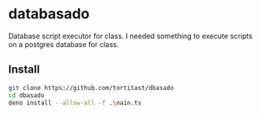# databasado
Database script executor for class. I needed something to execute scripts on a postgres database for class.

## Install
```bash
git clone https://github.com/tortitast/dbasado
cd dbasado
deno install --allow-all -f .\main.ts
```
